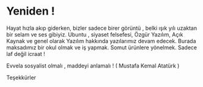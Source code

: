# Yeniden !

Hayat hızla akıp giderken, bizler sadece birer görüntü , belki ışık yılı uzaktan bir selam ve ses gibiyiz. Ubuntu , siyaset felsefesi, Özgür Yazılım, Açık Kaynak ve genel olarak Yazılım hakkında yazılarımız devam edecek. Burada maksadımız bir okul olmak ve iş yapmak. Somut ürünlere yönelmek. Sadece laf değil icraat !

Evvela sosyalist olmalı , maddeyi anlamalı ! ( Mustafa Kemal Atatürk ) 

Teşekkürler
